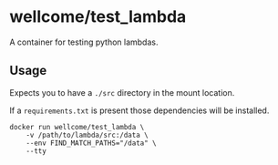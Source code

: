 # wellcome/test_lambda

A container for testing python lambdas.

## Usage

Expects you to have a `./src` directory in the mount location.

If a `requirements.txt` is present those dependencies will be installed.

```
docker run wellcome/test_lambda \
    -v /path/to/lambda/src:/data \
    --env FIND_MATCH_PATHS="/data" \
    --tty
```
